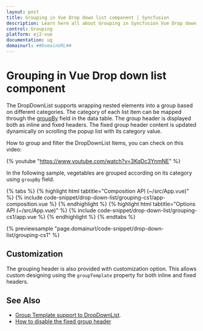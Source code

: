 ```yaml
---
layout: post
title: Grouping in Vue Drop down list component | Syncfusion
description: Learn here all about Grouping in Syncfusion Vue Drop down list component of Syncfusion Essential JS 2 and more.
control: Grouping 
platform: ej2-vue
documentation: ug
domainurl: ##DomainURL##
---
```


# Grouping in Vue Drop down list component

The DropDownList supports wrapping nested elements into a group based on different categories. The category of each list item can be mapped through the [groupBy](https://ej2.syncfusion.com/vue/documentation/api/drop-down-list/#fields) field in the data table. The group header is displayed both as inline and fixed headers. The fixed group header content is updated dynamically on scrolling the popup list with its category value.

How to group and filter the DropDownList Items, you can check on this video:

{% youtube "https://www.youtube.com/watch?v=3KqDc3YnmNE" %}

In the following sample, vegetables are grouped according on its category using `groupBy` field.

{% tabs %}
{% highlight html tabtitle="Composition API (~/src/App.vue)" %}
{% include code-snippet/drop-down-list/grouping-cs1/app-composition.vue %}
{% endhighlight %}
{% highlight html tabtitle="Options API (~/src/App.vue)" %}
{% include code-snippet/drop-down-list/grouping-cs1/app.vue %}
{% endhighlight %}
{% endtabs %}
        
{% previewsample "page.domainurl/code-snippet/drop-down-list/grouping-cs1" %}

## Customization

The grouping header is also provided with customization option. This allows custom designing using the `groupTemplate` property for both inline and fixed headers.

## See Also

* [Group Template support to DropDownList](./templates#group-template).
* [How to disable the fixed group header](./how-to/group-header/)
